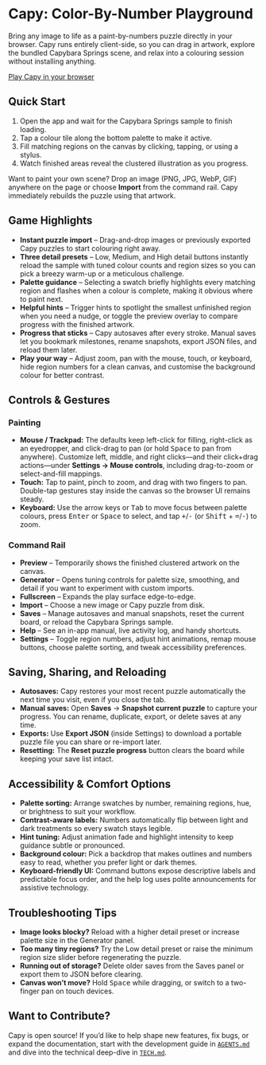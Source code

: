 # Capy: Color-By-Number Playground

Bring any image to life as a paint-by-numbers puzzle directly in your browser. Capy runs entirely client-side, so you can drag in artwork, explore the bundled Capybara Springs scene, and relax into a colouring session without installing anything.

<a href="https://shthed.github.io/capy/">Play Capy in your browser</a>

## Quick Start

1. Open the app and wait for the Capybara Springs sample to finish loading.
2. Tap a colour tile along the bottom palette to make it active.
3. Fill matching regions on the canvas by clicking, tapping, or using a stylus.
4. Watch finished areas reveal the clustered illustration as you progress.

Want to paint your own scene? Drop an image (PNG, JPG, WebP, GIF) anywhere on the page or choose **Import** from the command rail. Capy immediately rebuilds the puzzle using that artwork.

## Game Highlights

- **Instant puzzle import** – Drag-and-drop images or previously exported Capy puzzles to start colouring right away.
- **Three detail presets** – Low, Medium, and High detail buttons instantly reload the sample with tuned colour counts and region sizes so you can pick a breezy warm-up or a meticulous challenge.
- **Palette guidance** – Selecting a swatch briefly highlights every matching region and flashes when a colour is complete, making it obvious where to paint next.
- **Helpful hints** – Trigger hints to spotlight the smallest unfinished region when you need a nudge, or toggle the preview overlay to compare progress with the finished artwork.
- **Progress that sticks** – Capy autosaves after every stroke. Manual saves let you bookmark milestones, rename snapshots, export JSON files, and reload them later.
- **Play your way** – Adjust zoom, pan with the mouse, touch, or keyboard, hide region numbers for a clean canvas, and customise the background colour for better contrast.

## Controls & Gestures

### Painting
- **Mouse / Trackpad:** The defaults keep left-click for filling, right-click as an eyedropper, and click-drag to pan (or hold <kbd>Space</kbd> to pan from anywhere). Customize left, middle, and right clicks—and their click+drag actions—under **Settings → Mouse controls**, including drag-to-zoom or select-and-fill mappings.
- **Touch:** Tap to paint, pinch to zoom, and drag with two fingers to pan. Double-tap gestures stay inside the canvas so the browser UI remains steady.
- **Keyboard:** Use the arrow keys or <kbd>Tab</kbd> to move focus between palette colours, press <kbd>Enter</kbd> or <kbd>Space</kbd> to select, and tap <kbd>+</kbd>/<kbd>-</kbd> (or <kbd>Shift</kbd> + <kbd>=</kbd>/<kbd>-</kbd>) to zoom.

### Command Rail
- **Preview** – Temporarily shows the finished clustered artwork on the canvas.
- **Generator** – Opens tuning controls for palette size, smoothing, and detail if you want to experiment with custom imports.
- **Fullscreen** – Expands the play surface edge-to-edge.
- **Import** – Choose a new image or Capy puzzle from disk.
- **Saves** – Manage autosaves and manual snapshots, reset the current board, or reload the Capybara Springs sample.
- **Help** – See an in-app manual, live activity log, and handy shortcuts.
- **Settings** – Toggle region numbers, adjust hint animations, remap mouse buttons, choose palette sorting, and tweak accessibility preferences.

## Saving, Sharing, and Reloading

- **Autosaves:** Capy restores your most recent puzzle automatically the next time you visit, even if you close the tab.
- **Manual saves:** Open **Saves** → **Snapshot current puzzle** to capture your progress. You can rename, duplicate, export, or delete saves at any time.
- **Exports:** Use **Export JSON** (inside Settings) to download a portable puzzle file you can share or re-import later.
- **Resetting:** The **Reset puzzle progress** button clears the board while keeping your save list intact.

## Accessibility & Comfort Options

- **Palette sorting:** Arrange swatches by number, remaining regions, hue, or brightness to suit your workflow.
- **Contrast-aware labels:** Numbers automatically flip between light and dark treatments so every swatch stays legible.
- **Hint tuning:** Adjust animation fade and highlight intensity to keep guidance subtle or pronounced.
- **Background colour:** Pick a backdrop that makes outlines and numbers easy to read, whether you prefer light or dark themes.
- **Keyboard-friendly UI:** Command buttons expose descriptive labels and predictable focus order, and the help log uses polite announcements for assistive technology.

## Troubleshooting Tips

- **Image looks blocky?** Reload with a higher detail preset or increase palette size in the Generator panel.
- **Too many tiny regions?** Try the Low detail preset or raise the minimum region size slider before regenerating the puzzle.
- **Running out of storage?** Delete older saves from the Saves panel or export them to JSON before clearing.
- **Canvas won’t move?** Hold <kbd>Space</kbd> while dragging, or switch to a two-finger pan on touch devices.

## Want to Contribute?

Capy is open source! If you’d like to help shape new features, fix bugs, or expand the documentation, start with the development guide in [`AGENTS.md`](./AGENTS.md) and dive into the technical deep-dive in [`TECH.md`](./TECH.md).
